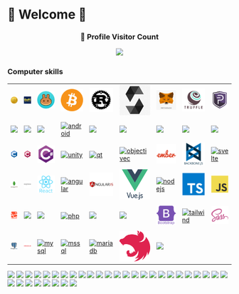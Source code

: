 # 👋 Welcome 👋

<!--
**SoftwareArchitect9817/SoftwareArchitect9817** is a ✨ _special_ ✨ repository because its `README.md` (this file) appears on your GitHub profile.
Here are some ideas to get you started:
- 🔭 I’m currently working on Game Development.
- 🌱 I’m currently learning Big Data.
- 👯 I’m looking to collaborate on ...
- 🤔 I’m looking for help with ...
- 💬 Ask me about Blockchain, Web Development and Unity 3D Game Development.
- 📫 How to reach me: derekjones9817@gmail.com
- 😄 Pronouns: ...
- ⚡ Fun fact: ...
-->


<div align=center>
  <h3><b>📍 Profile Visitor Count</b></h3>
</div>
    
<!-- retro visitor counter -->  
<p align="center" >   
  <img src="https://profile-counter.glitch.me/SoftwareArchitect9817/count.svg" />  
</p>

<h3 align="left">Computer skills</h3>
<table>
    <tr>
        <td><img src="https://github.com/kroim/profile/blob/master/icons/icon_nft.png?raw=true" width="100"></td>
        <td><img src="https://github.com/kroim/profile/blob/master/icons/icon_defi.png?raw=true" width="100"></td>
        <td><img src="https://github.com/kroim/profile/blob/master/icons/icon_pancake.png?raw=true" width="100"></td>
        <td><img src="https://github.com/kroim/profile/blob/master/icons/icon_bitcoin.png?raw=true" width="100"></td>
        <td><a href="https://www.rust-lang.org" target="_blank" rel="noreferrer"> <img
                    src="https://raw.githubusercontent.com/devicons/devicon/master/icons/rust/rust-plain.svg" alt="rust"
                    width="100" /> </a></td>
        <td><img src="https://github.com/kroim/profile/blob/master/icons/icon_solidity.png?raw=true" width="100"></td>
        <td><img src="https://github.com/kroim/profile/blob/master/icons/icon_metamask.png?raw=true" width="100"></td>
        <td><img src="https://github.com/kroim/profile/blob/master/icons/icon_truffle.png?raw=true" width="100"></td>
        <td><img src="https://github.com/kroim/profile/blob/master/icons/icon_pivx.png?raw=true" width="100"></td>
        <td><img src="https://cdn.iconscout.com/icon/free/png-64/go-76-1175027.png" width="100"></td>
        <td><a href="https://www.python.org" target="_blank" rel="noreferrer"> <img
                    src="https://raw.githubusercontent.com/devicons/devicon/master/icons/python/python-original.svg"
                    alt="python" width="100" /> </a></td>
        <td><img src="https://cdn.iconscout.com/icon/free/png-64/django-11-1175036.png" width="100"></td>
    </tr>
    <tr>
        <td><img src="https://cdn.iconscout.com/icon/free/png-64/github-170-1175028.png" width="100"></td>
        <td><img src="https://cdn.iconscout.com/icon/free/png-128/git-18-1175219.png" width="100"></td>
        <td><img src="https://cdn.iconscout.com/icon/free/png-64/apple-1237-1174963.png" width="100"></td>
        <td><a href="https://developer.android.com" target="_blank" rel="noreferrer"> <img
                    src="https://cdn.iconscout.com/icon/free/png-128/android-245-1175273.png" alt="android"
                    width="100" /> </a></td>
        <td><img src="https://cdn.iconscout.com/icon/free/png-128/xcode-3521822-2945239.png" width="100"></td>
        <td><img src="https://cdn.iconscout.com/icon/free/png-64/swift-18-1174990.png" width="100"></td>
        <td><img src="https://cdn.iconscout.com/icon/free/png-64/ionic-4-1175016.png" width="100"></td>
        <td><img src="https://cdn.iconscout.com/icon/free/png-64/gradle-2-1174969.png" width="100"></td>
        <td><img src="https://cdn.iconscout.com/icon/free/png-64/visualstudio-1-1174964.png" width="100"></td>
        <td><a href="https://firebase.google.com/" target="_blank" rel="noreferrer"> <img
                    src="https://www.vectorlogo.zone/logos/firebase/firebase-icon.svg" alt="firebase" width="100" />
            </a></td>
        <td><a href="https://www.linux.org/" target="_blank" rel="noreferrer"> <img
                    src="https://raw.githubusercontent.com/devicons/devicon/master/icons/linux/linux-original.svg"
                    alt="linux" width="100" /> </a></td>
        <td><a href="https://unrealengine.com/" target="_blank" rel="noreferrer"> <img
                    src="https://raw.githubusercontent.com/kenangundogan/fontisto/036b7eca71aab1bef8e6a0518f7329f13ed62f6b/icons/svg/brand/unreal-engine.svg"
                    alt="unreal" width="100" /> </a></td>
    </tr>
    <tr>
        <td><a href="https://www.cprogramming.com/" target="_blank" rel="noreferrer"> <img
                    src="https://raw.githubusercontent.com/devicons/devicon/master/icons/c/c-original.svg" alt="c"
                    width="100" /> </a></td>
        <td><a href="https://www.w3schools.com/cpp/" target="_blank" rel="noreferrer"> <img
                    src="https://raw.githubusercontent.com/devicons/devicon/master/icons/cplusplus/cplusplus-original.svg"
                    alt="cplusplus" width="100" /> </a></td>
        <td><a href="https://www.w3schools.com/cs/" target="_blank" rel="noreferrer"> <img
                    src="https://raw.githubusercontent.com/devicons/devicon/master/icons/csharp/csharp-original.svg"
                    alt="csharp" width="100" /> </a></td>
        <td><a href="https://unity.com/" target="_blank" rel="noreferrer"> <img
                    src="https://www.vectorlogo.zone/logos/unity3d/unity3d-icon.svg" alt="unity" width="100" /> </a>
        </td>
        <td><a href="https://www.qt.io/" target="_blank" rel="noreferrer"> <img
                    src="https://upload.wikimedia.org/wikipedia/commons/0/0b/Qt_logo_2016.svg" alt="qt" width="100" />
            </a></td>
        <td><a href="https://developer.apple.com/library/archive/documentation/Cocoa/Conceptual/ProgrammingWithObjectiveC/Introduction/Introduction.html"
                target="_blank" rel="noreferrer"> <img
                    src="https://www.vectorlogo.zone/logos/apple_objectivec/apple_objectivec-icon.svg" alt="objectivec"
                    width="100" /> </a></td>
        <td><a href="https://emberjs.com/" target="_blank" rel="noreferrer"> <img
                    src="https://raw.githubusercontent.com/devicons/devicon/master/icons/ember/ember-original-wordmark.svg"
                    alt="ember" width="100" /> </a></td>
        <td><a href="https://backbonejs.org" target="_blank" rel="noreferrer"> <img
                    src="https://raw.githubusercontent.com/devicons/devicon/master/icons/backbonejs/backbonejs-original-wordmark.svg"
                    alt="backbonejs" width="100" /> </a></td>
        <td><a href="https://svelte.dev" target="_blank" rel="noreferrer"> <img
                    src="https://upload.wikimedia.org/wikipedia/commons/1/1b/Svelte_Logo.svg" alt="svelte"
                    width="100" />
            </a></td>
        <td><a href="https://spring.io/" target="_blank" rel="noreferrer"> <img
                    src="https://www.vectorlogo.zone/logos/springio/springio-icon.svg" alt="spring" width="100" />
            </a></td>
        <td><a href="https://dotnet.microsoft.com/" target="_blank" rel="noreferrer"> <img
                    src="https://raw.githubusercontent.com/devicons/devicon/master/icons/dot-net/dot-net-original-wordmark.svg"
                    alt="dotnet" width="100" /> </a></td>
        <td><a href="https://flutter.dev" target="_blank" rel="noreferrer"> <img
                    src="https://www.vectorlogo.zone/logos/flutterio/flutterio-icon.svg" alt="flutter" width="100" />
            </a></td>
    </tr>
    <tr>
        <td><a href="https://www.mongodb.com/" target="_blank" rel="noreferrer"> <img
                    src="https://raw.githubusercontent.com/devicons/devicon/master/icons/mongodb/mongodb-original-wordmark.svg"
                    alt="mongodb" width="100" /> </a></td>
        <td><a href="https://expressjs.com" target="_blank" rel="noreferrer"> <img
                    src="https://raw.githubusercontent.com/devicons/devicon/master/icons/express/express-original-wordmark.svg"
                    alt="express" width="100" /> </a></td>
        <td><a href="https://reactjs.org/" target="_blank" rel="noreferrer"> <img
                    src="https://raw.githubusercontent.com/devicons/devicon/master/icons/react/react-original-wordmark.svg"
                    alt="react" width="100" /> </a></td>
        <td><a href="https://angular.io" target="_blank" rel="noreferrer"> <img
                    src="https://angular.io/assets/images/logos/angular/angular.svg" alt="angular" width="100" />
            </a></td>
        <td><a href="https://angular.io" target="_blank" rel="noreferrer"> <img
                    src="https://raw.githubusercontent.com/devicons/devicon/master/icons/angularjs/angularjs-original-wordmark.svg"
                    alt="angularjs" width="100" /> </a></td>
        <td><a href="https://vuejs.org/" target="_blank" rel="noreferrer"> <img
                    src="https://raw.githubusercontent.com/devicons/devicon/master/icons/vuejs/vuejs-original-wordmark.svg"
                    alt="vuejs" width="100" /> </a></td>
        <td><a href="https://nodejs.org" target="_blank" rel="noreferrer"> <img
                    src="https://cdn.iconscout.com/icon/free/png-64/node-js-1174925.png" alt="nodejs" width="100" />
            </a></td>
        <td><a href="https://www.typescriptlang.org/" target="_blank" rel="noreferrer"> <img
                    src="https://raw.githubusercontent.com/devicons/devicon/master/icons/typescript/typescript-original.svg"
                    alt="typescript" width="100" /> </a></td>
        <td><a href="https://developer.mozilla.org/en-US/docs/Web/JavaScript" target="_blank" rel="noreferrer"> <img
                    src="https://raw.githubusercontent.com/devicons/devicon/master/icons/javascript/javascript-original.svg"
                    alt="javascript" width="100" /> </a></td>
        <td><img src="https://cdn.iconscout.com/icon/free/png-64/webpack-1-1174980.png" width="100"></td>
        <td><a href="https://www.chartjs.org" target="_blank" rel="noreferrer"> <img
                    src="https://www.chartjs.org/media/logo-title.svg" alt="chartjs" width="100" /> </a></td>
        <td><a href="https://redux.js.org" target="_blank" rel="noreferrer"> <img
                    src="https://raw.githubusercontent.com/devicons/devicon/master/icons/redux/redux-original.svg"
                    alt="redux" width="100" /> </a></td>
    </tr>
    <tr>
        <td><a href="https://laravel.com/" target="_blank" rel="noreferrer"> <img
                    src="https://raw.githubusercontent.com/devicons/devicon/master/icons/laravel/laravel-plain-wordmark.svg"
                    alt="laravel" width="100" /> </a></td>
        <td><img src="https://cdn.iconscout.com/icon/free/png-64/wordpress-2752021-2284838.png" width="100"></td>
        <td><img src="https://cdn.iconscout.com/icon/free/png-128/codeigniter-5-1175246.png" width="100"></td>
        <td><a href="https://www.php.net" target="_blank" rel="noreferrer"> <img
                    src="https://cdn.iconscout.com/icon/free/png-128/php-99-1175127.png" alt="php" width="100" /> </a>
        </td>
        <td><img src="https://cdn.iconscout.com/icon/free/png-64/cakephp-3-1175050.png" width="100"></td>
        <td><img src="https://cdn.iconscout.com/icon/free/png-128/jquery-7-1175152.png" width="100"></td>
        <td><a href="https://getbootstrap.com" target="_blank" rel="noreferrer"> <img
                    src="https://raw.githubusercontent.com/devicons/devicon/master/icons/bootstrap/bootstrap-plain-wordmark.svg"
                    alt="bootstrap" width="100" /> </a></td>
        <td><a href="https://tailwindcss.com/" target="_blank" rel="noreferrer"> <img
                    src="https://www.vectorlogo.zone/logos/tailwindcss/tailwindcss-icon.svg" alt="tailwind"
                    width="100" />
            </a></td>
        <td><a href="https://sass-lang.com" target="_blank" rel="noreferrer"> <img
                    src="https://raw.githubusercontent.com/devicons/devicon/master/icons/sass/sass-original.svg"
                    alt="sass" width="100" /> </a></td>
        <td><a href="https://www.w3schools.com/css/" target="_blank" rel="noreferrer"> <img
                    src="https://raw.githubusercontent.com/devicons/devicon/master/icons/css3/css3-original-wordmark.svg"
                    alt="css3" width="100" /> </a></td>
        <td><img src="https://cdn.iconscout.com/icon/free/png-128/html5-40-1175193.png" width="100"></td>
        <td><a href="https://www.java.com" target="_blank" rel="noreferrer"> <img
                    src="https://raw.githubusercontent.com/devicons/devicon/master/icons/java/java-original.svg"
                    alt="java" width="100" /> </a></td>
    </tr>
    <tr>
        <td><a href="https://www.postgresql.org" target="_blank" rel="noreferrer"> <img
                    src="https://raw.githubusercontent.com/devicons/devicon/master/icons/postgresql/postgresql-original-wordmark.svg"
                    alt="postgresql" width="100" /> </a></td>
        <td><a href="https://www.oracle.com/" target="_blank" rel="noreferrer"> <img
                    src="https://raw.githubusercontent.com/devicons/devicon/master/icons/oracle/oracle-original.svg"
                    alt="oracle" width="100" /> </a></td>
        <td><a href="https://www.mysql.com/" target="_blank" rel="noreferrer"> <img
                    src="https://cdn.iconscout.com/icon/free/png-64/mysql-18-1174938.png" alt="mysql" width="100" />
            </a></td>
        <td><a href="https://www.microsoft.com/en-us/sql-server" target="_blank" rel="noreferrer"> <img
                    src="https://www.svgrepo.com/show/303229/microsoft-sql-server-logo.svg" alt="mssql" width="100" />
            </a></td>
        <td><a href="https://mariadb.org/" target="_blank" rel="noreferrer"> <img
                    src="https://www.vectorlogo.zone/logos/mariadb/mariadb-icon.svg" alt="mariadb" width="100" />
            </a></td>
        <td><a href="https://nestjs.com/" target="_blank" rel="noreferrer"> <img
                    src="https://raw.githubusercontent.com/devicons/devicon/master/icons/nestjs/nestjs-plain.svg"
                    alt="nestjs" width="100" /> </a></td>
        <td><img src="https://cdn.iconscout.com/icon/free/png-64/asp-3-226071.png" width="100"></td>
    </tr>
</table>


![](https://img.shields.io/badge/Network-Ethereum-informational?style=flat&logo=ethereum&logoColor=white&color=3bac3a)
![](https://img.shields.io/badge/Network-BitCoin-informational?style=flat&logo=bitcoin&logoColor=white&color=3bac3a)
![](https://img.shields.io/badge/Language-Solidity-informational?style=flat&logo=solidity&logoColor=white&color=3bac3a)
![](https://img.shields.io/badge/Token-ERC1155-informational?style=flat&logo=erc1155&logoColor=white&color=3bac3a)
![](https://img.shields.io/badge/Token-ERC721-informational?style=flat&logo=erc721&logoColor=white&color=3bac3a)
![](https://img.shields.io/badge/Token-ERC20-informational?style=flat&logo=erc20&logoColor=white&color=3bac3a)
![](https://img.shields.io/badge/Framework-React-informational?style=flat&logo=react&logoColor=white&color=3bac3a)
![](https://img.shields.io/badge/Framework-Angular-informational?style=flat&logo=angular&logoColor=white&color=3bac3a)
![](https://img.shields.io/badge/Framework-Vue-informational?style=flat&logo=vue.js&logoColor=white&color=3bac3a)
![](https://img.shields.io/badge/Framework-React_Native-informational?style=flat&logo=react&logoColor=white&color=3bac3a)
![](https://img.shields.io/badge/Framework-Laravel-informational?style=flat&logo=laravel&logoColor=white&color=3bac3a)
![](https://img.shields.io/badge/Framework-Ruby_On_Rails-informational?style=flat&logo=ruby&logoColor=white&color=3bac3a)
![](https://img.shields.io/badge/Framework-Electron-informational?style=flat&logo=electron&logoColor=white&color=3bac3a)
![](https://img.shields.io/badge/Framework-Ionic-informational?style=flat&logo=ionic&logoColor=white&color=3bac3a)
![](https://img.shields.io/badge/Framework-Quasar-informational?style=flat&logo=quasar&logoColor=white&color=3bac3a)
![](https://img.shields.io/badge/Framework-Native_Script-informational?style=flat&logo=nativescript&logoColor=white&color=3bac3a)
![](https://img.shields.io/badge/Language-JavaScript-informational?style=flat&logo=javascript&logoColor=white&color=3bac3a)
![](https://img.shields.io/badge/Language-TypeScript-informational?style=flat&logo=typescript&logoColor=white&color=3bac3a)
![](https://img.shields.io/badge/Language-Python-informational?style=flat&logo=python&logoColor=white&color=3bac3a)
![](https://img.shields.io/badge/Language-PHP-informational?style=flat&logo=php&logoColor=white&color=3bac3a)
![](https://img.shields.io/badge/Language-Go-informational?style=flat&logo=go&logoColor=white&color=3bac3a)
![](https://img.shields.io/badge/CI/CD-Github_Action-informational?style=flat&logo=github&logoColor=white&color=3bac3a)
![](https://img.shields.io/badge/CI/CD-Jenkins-informational?style=flat&logo=jenkins&logoColor=white&color=3bac3a)
![](https://img.shields.io/badge/CI/CD-Circle_CI-informational?style=flat&logo=circleci&logoColor=white&color=3bac3a)
![](https://img.shields.io/badge/Database-MongoDB-informational?style=flat&logo=mongodb&logoColor=white&color=3bac3a)
![](https://img.shields.io/badge/Database-PostgreSQL-informational?style=flat&logo=postgresql&logoColor=white&color=3bac3a)
![](https://img.shields.io/badge/Database-MySQL-informational?style=flat&logo=mysql&logoColor=white&color=3bac3a)
![](https://img.shields.io/badge/Database-Sqlite-informational?style=flat&logo=sqlite&logoColor=white&color=3bac3a)
![](https://img.shields.io/badge/OS-MacOS-informational?style=flat&logo=apple&logoColor=white&color=3bac3a)
![](https://img.shields.io/badge/Shell-Bash-informational?style=flat&logo=gnu-bash&logoColor=white&color=3bac3a)
![](https://img.shields.io/badge/Tools-Docker-informational?style=flat&logo=docker&logoColor=white&color=3bac3a)
![](https://img.shields.io/badge/Cloud-Digital_Ocean-informational?style=flat&logo=digitalocean&logoColor=white&color=3bac3a)
![](https://img.shields.io/badge/Cloud-AWS-informational?style=flat&logo=Amazon&logoColor=white&color=3bac3a)
